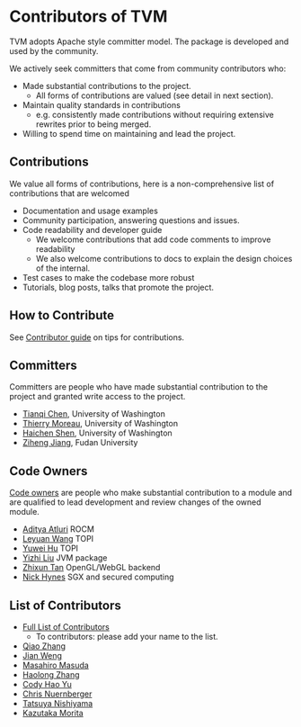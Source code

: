 Contributors of TVM
===================
TVM adopts Apache style committer model.
The package is developed and used by the community.

We actively seek committers that come from community contributors who:
- Made substantial contributions to the project.
  - All forms of contributions are valued (see detail in next section).
- Maintain quality standards in contributions
  - e.g. consistently made contributions without requiring extensive
    rewrites prior to being merged.
- Willing to spend time on maintaining and lead the project.

Contributions
-------------
We value all forms of contributions, here is a non-comprehensive
list of contributions that are welcomed

- Documentation and usage examples
- Community participation, answering questions and issues.
- Code readability and developer guide
  - We welcome contributions that add code comments
    to improve readability
  - We also welcome contributions to docs to explain the
    design choices of the internal.
- Test cases to make the codebase more robust
- Tutorials, blog posts, talks that promote the project.

How to Contribute
-----------------
See [Contributor guide](docs/how_to/contribute.md) on tips for contributions.


Committers
----------
Committers are people who have made substantial contribution to the project and granted write access to the project.
- [Tianqi Chen](https://github.com/tqchen), University of Washington
- [Thierry Moreau](http://homes.cs.washington.edu/~moreau/), University of Washington
- [Haichen Shen](http://homes.cs.washington.edu/~haichen/), University of Washington
- [Ziheng Jiang](https://github.com/ZihengJiang), Fudan University

Code Owners
-----------
[Code owners](CODEOWNERS) are people who make substantial contribution to a module
and are qualified to lead development and review changes of the owned module.

- [Aditya Atluri](https://github.com/adityaatluri) ROCM
- [Leyuan Wang](https://github.com/Laurawly) TOPI
- [Yuwei Hu](https://github.com/Huyuwei) TOPI
- [Yizhi Liu](https://github.com/yzhliu) JVM package
- [Zhixun Tan](https://github.com/phisiart) OpenGL/WebGL backend
- [Nick Hynes](https://github.com/nhynes) SGX and secured computing


List of Contributors
--------------------
- [Full List of Contributors](https://github.com/dmlc/tvm/graphs/contributors)
  - To contributors: please add your name to the list.
- [Qiao Zhang](https://github.com/zhangqiaorjc)
- [Jian Weng](https://github.com/were)
- [Masahiro Masuda](https://github.com/masahi)
- [Haolong Zhang](https://github.com/haolongzhangm)
- [Cody Hao Yu](https://github.com/comaniac)
- [Chris Nuernberger](https://github.com/cnuernber)
- [Tatsuya Nishiyama](https://github.com/nishi-t)
- [Kazutaka Morita](https://github.com/kazum)
